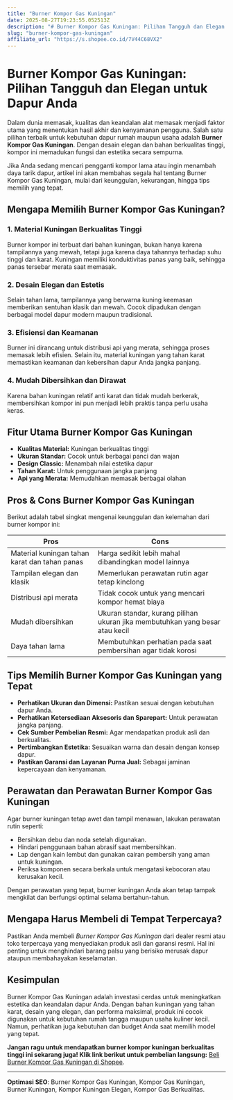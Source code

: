 ```yaml
---
title: "Burner Kompor Gas Kuningan"
date: 2025-08-27T19:23:55.052513Z
description: "# Burner Kompor Gas Kuningan: Pilihan Tangguh dan Elegan untuk Dapur Anda..."
slug: "burner-kompor-gas-kuningan"
affiliate_url: "https://s.shopee.co.id/7V44C68VX2"
---
```

# Burner Kompor Gas Kuningan: Pilihan Tangguh dan Elegan untuk Dapur Anda

Dalam dunia memasak, kualitas dan keandalan alat memasak menjadi faktor utama yang menentukan hasil akhir dan kenyamanan pengguna. Salah satu pilihan terbaik untuk kebutuhan dapur rumah maupun usaha adalah **Burner Kompor Gas Kuningan**. Dengan desain elegan dan bahan berkualitas tinggi, kompor ini memadukan fungsi dan estetika secara sempurna.

Jika Anda sedang mencari pengganti kompor lama atau ingin menambah daya tarik dapur, artikel ini akan membahas segala hal tentang Burner Kompor Gas Kuningan, mulai dari keunggulan, kekurangan, hingga tips memilih yang tepat.

## Mengapa Memilih Burner Kompor Gas Kuningan?

### 1. Material Kuningan Berkualitas Tinggi
Burner kompor ini terbuat dari bahan kuningan, bukan hanya karena tampilannya yang mewah, tetapi juga karena daya tahannya terhadap suhu tinggi dan karat. Kuningan memiliki konduktivitas panas yang baik, sehingga panas tersebar merata saat memasak.

### 2. Desain Elegan dan Estetis
Selain tahan lama, tampilannya yang berwarna kuning keemasan memberikan sentuhan klasik dan mewah. Cocok dipadukan dengan berbagai model dapur modern maupun tradisional.

### 3. Efisiensi dan Keamanan
Burner ini dirancang untuk distribusi api yang merata, sehingga proses memasak lebih efisien. Selain itu, material kuningan yang tahan karat memastikan keamanan dan kebersihan dapur Anda jangka panjang.

### 4. Mudah Dibersihkan dan Dirawat
Karena bahan kuningan relatif anti karat dan tidak mudah berkerak, membersihkan kompor ini pun menjadi lebih praktis tanpa perlu usaha keras.

## Fitur Utama Burner Kompor Gas Kuningan

- **Kualitas Material:** Kuningan berkualitas tinggi
- **Ukuran Standar:** Cocok untuk berbagai panci dan wajan
- **Design Classic:** Menambah nilai estetika dapur
- **Tahan Karat:** Untuk penggunaan jangka panjang
- **Api yang Merata:** Memudahkan memasak berbagai olahan

## Pros & Cons Burner Kompor Gas Kuningan

Berikut adalah tabel singkat mengenai keunggulan dan kelemahan dari burner kompor ini:

| **Pros**                                       | **Cons**                                        |
|------------------------------------------------|------------------------------------------------|
| Material kuningan tahan karat dan tahan panas | Harga sedikit lebih mahal dibandingkan model lainnya |
| Tampilan elegan dan klasik                     | Memerlukan perawatan rutin agar tetap kinclong  |
| Distribusi api merata                          | Tidak cocok untuk yang mencari kompor hemat biaya |
| Mudah dibersihkan                             | Ukuran standar, kurang pilihan ukuran jika membutuhkan yang besar atau kecil |
| Daya tahan lama                                | Membutuhkan perhatian pada saat pembersihan agar tidak korosi |

## Tips Memilih Burner Kompor Gas Kuningan yang Tepat

- **Perhatikan Ukuran dan Dimensi:** Pastikan sesuai dengan kebutuhan dapur Anda.
- **Perhatikan Ketersediaan Aksesoris dan Sparepart:** Untuk perawatan jangka panjang.
- **Cek Sumber Pembelian Resmi:** Agar mendapatkan produk asli dan berkualitas.
- **Pertimbangkan Estetika:** Sesuaikan warna dan desain dengan konsep dapur.
- **Pastikan Garansi dan Layanan Purna Jual:** Sebagai jaminan kepercayaan dan kenyamanan.

## Perawatan dan Perawatan Burner Kompor Gas Kuningan

Agar burner kuningan tetap awet dan tampil menawan, lakukan perawatan rutin seperti:

- Bersihkan debu dan noda setelah digunakan.
- Hindari penggunaan bahan abrasif saat membersihkan.
- Lap dengan kain lembut dan gunakan cairan pembersih yang aman untuk kuningan.
- Periksa komponen secara berkala untuk mengatasi kebocoran atau kerusakan kecil.

Dengan perawatan yang tepat, burner kuningan Anda akan tetap tampak mengkilat dan berfungsi optimal selama bertahun-tahun.

## Mengapa Harus Membeli di Tempat Terpercaya?

Pastikan Anda membeli *Burner Kompor Gas Kuningan* dari dealer resmi atau toko terpercaya yang menyediakan produk asli dan garansi resmi. Hal ini penting untuk menghindari barang palsu yang berisiko merusak dapur ataupun membahayakan keselamatan.

## Kesimpulan

Burner Kompor Gas Kuningan adalah investasi cerdas untuk meningkatkan estetika dan keandalan dapur Anda. Dengan bahan kuningan yang tahan karat, desain yang elegan, dan performa maksimal, produk ini cocok digunakan untuk kebutuhan rumah tangga maupun usaha kuliner kecil. Namun, perhatikan juga kebutuhan dan budget Anda saat memilih model yang tepat.

**Jangan ragu untuk mendapatkan burner kompor kuningan berkualitas tinggi ini sekarang juga! Klik link berikut untuk pembelian langsung:** [Beli Burner Kompor Gas Kuningan di Shopee](https://s.shopee.co.id/7V44C68VX2).

---

**Optimasi SEO**: Burner Kompor Gas Kuningan, Kompor Gas Kuningan, Burner Kuningan, Kompor Kuningan Elegan, Kompor Gas Berkualitas.